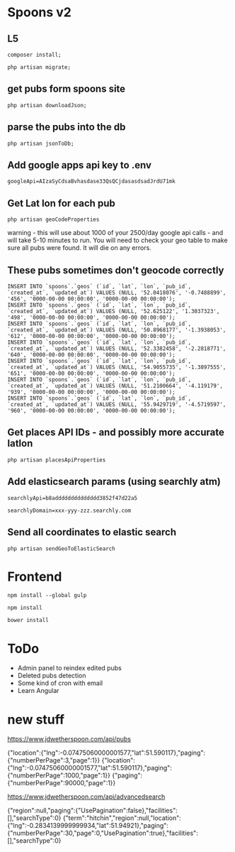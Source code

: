 # Spoons v2

## L5

```
composer install;
```

```
php artisan migrate;
```

## get pubs form spoons site

```
php artisan downloadJson;
```

## parse the pubs into the db

```
php artisan jsonToDb;
```

## Add google apps api key to .env

```
googleApi=AIzaSyCdsaBvhasdase33QsQCjdasasdsadJrdU71mk
```

## Get Lat lon for each pub

```
php artisan geoCodeProperties
```

warning - this will use about 1000 of your 2500/day google api calls - and will take 5-10 minutes to run. You will need to check your geo table to make sure all pubs were found. It will die on any errors.

## These pubs sometimes don't geocode correctly

```
INSERT INTO `spoons`.`geos` (`id`, `lat`, `lon`, `pub_id`, `created_at`, `updated_at`) VALUES (NULL, '52.0418076', '-0.7488899', '456', '0000-00-00 00:00:00', '0000-00-00 00:00:00');
INSERT INTO `spoons`.`geos` (`id`, `lat`, `lon`, `pub_id`, `created_at`, `updated_at`) VALUES (NULL, '52.625122', '1.3037323', '498', '0000-00-00 00:00:00', '0000-00-00 00:00:00');
INSERT INTO `spoons`.`geos` (`id`, `lat`, `lon`, `pub_id`, `created_at`, `updated_at`) VALUES (NULL, '50.8968177', '-1.3938053', '612', '0000-00-00 00:00:00', '0000-00-00 00:00:00');
INSERT INTO `spoons`.`geos` (`id`, `lat`, `lon`, `pub_id`, `created_at`, `updated_at`) VALUES (NULL, '52.3382458', '-2.2818771', '640', '0000-00-00 00:00:00', '0000-00-00 00:00:00');
INSERT INTO `spoons`.`geos` (`id`, `lat`, `lon`, `pub_id`, `created_at`, `updated_at`) VALUES (NULL, '54.9055735', '-1.3897555', '651', '0000-00-00 00:00:00', '0000-00-00 00:00:00');
INSERT INTO `spoons`.`geos` (`id`, `lat`, `lon`, `pub_id`, `created_at`, `updated_at`) VALUES (NULL, '51.2100664', '-4.119179', '939', '0000-00-00 00:00:00', '0000-00-00 00:00:00');
INSERT INTO `spoons`.`geos` (`id`, `lat`, `lon`, `pub_id`, `created_at`, `updated_at`) VALUES (NULL, '55.9429719', '-4.5719597', '960', '0000-00-00 00:00:00', '0000-00-00 00:00:00');
```

## Get places API IDs - and possibly more accurate latlon

```
php artisan placesApiProperties
```

## Add elasticsearch params (using searchly atm)

```
searchlyApi=b8adddddddddddddd3852f47d22a5
```
```
searchlyDomain=xxx-yyy-zzz.searchly.com
```

## Send all coordinates to elastic search

```
php artisan sendGeoToElasticSearch
```

# Frontend
```
npm install --global gulp
```
```
npm install
```
```
bower install
```

# ToDo
 - Admin panel to reindex edited pubs
 - Deleted pubs detection
 - Some kind of cron with email
 - Learn Angular

# new stuff

https://www.jdwetherspoon.com/api/pubs

{"location":{"lng":-0.07475060000001577,"lat":51.590117},"paging":{"numberPerPage":3,"page":1}}
{"location":{"lng":-0.07475060000001577,"lat":51.590117},"paging":{"numberPerPage":1000,"page":1}}
{"paging":{"numberPerPage":90000,"page":1}}

https://www.jdwetherspoon.com/api/advancedsearch

{"region":null,"paging":{"UsePagination":false},"facilities":[],"searchType":0}
{"term":"hitchin","region":null,"location":{"lng":-0.2834139999999934,"lat":51.94921},"paging":{"numberPerPage":30,"page":0,"UsePagination":true},"facilities":[],"searchType":0}